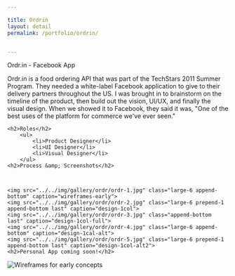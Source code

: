 ```yaml
---

title: Ordrin
layout: detail
permalink: /portfolio/ordrin/


---
```

<div id="ordrin">
	<div id="main" class="title-img grey">Ordr.in - Facebook App</div>
	
Ordr.in is a food ordering API that was part of the TechStars 2011 Summer Program.  They needed a white-label Facebook application to give to their delivery partners throughout the US.  I was brought in to brainstorm on the timeline of the product, then build out the vision, UI/UX, and finally the visual design. When we showed it to Facebook, they said it was, "One of the best uses of the platform for commerce we've ever seen."
	
	<h2>Roles</h2>
		<ul>
			<li>Product Designer</li>
			<li>UI Designer</li>
			<li>Visual Designer</li>
		</ul>
	<h2>Process &amp; Screenshots</h2>	



	<img src="../../img/gallery/ordr/ordr-1.jpg" class="large-6 append-bottom" caption="wireframes-early">
	<img src="../../img/gallery/ordr/ordr-2.jpg" class="large-6 prepend-1 append-bottom last" caption="design-1col">
	<img src="../../img/gallery/ordr/ordr-3.jpg" class="append-bottom last" caption="design-1col-full">
	<img src="../../img/gallery/ordr/ordr-4.jpg" class="large-6 append-bottom" caption="design-1cal-alt">
	<img src="../../img/gallery/ordr/ordr-5.jpg" class="large-6 prepend-1 append-bottom last" caption="design-1col-alt2">
	<h2>Personal App coming soon!</h2>

</div>

![Wireframes for early concepts](../../img/gallery/ordr/ordr-1.jpg)
